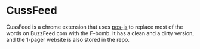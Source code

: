 # CussFeed

CussFeed is a chrome extension that uses [pos-js](pos) to replace most of the words on BuzzFeed.com with the F-bomb. It has a clean and a dirty version, and the 1-pager website is also stored in the repo.
